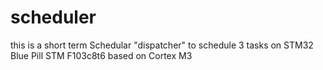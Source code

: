 # scheduler
this is  a short term Schedular "dispatcher" to schedule 3 tasks on STM32 Blue Pill STM F103c8t6 based on Cortex M3
